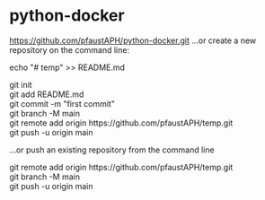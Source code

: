 # python-docker


https://github.com/pfaustAPH/python-docker.git
…or create a new repository on the command line:
<p>echo "# temp" >> README.md</p>
<p>git init<br>
git add README.md<br>
git commit -m "first commit"<br>
git branch -M main<br>
git remote add origin https://github.com/pfaustAPH/temp.git<br>
git push -u origin main<br></p>

…or push an existing repository from the command line
<p>git remote add origin https://github.com/pfaustAPH/temp.git<br>
git branch -M main<br>
git push -u origin main<br></p>
